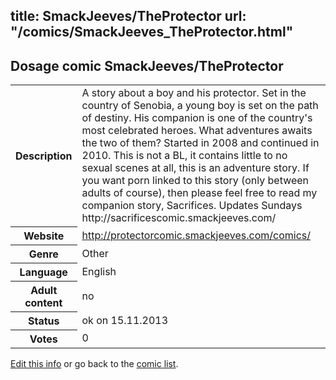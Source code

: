 title: SmackJeeves/TheProtector
url: "/comics/SmackJeeves_TheProtector.html"
---
Dosage comic SmackJeeves/TheProtector
-----------------------------------------

<p id="msg"></p>
<script type="text/javascript">
if (window.location.search === '?edit_info_mail=sent_ok') {
  var elem = document.getElementById("msg");
  elem.innerHTML = 'Edited information sucessfully sent for review, which is usually done daily. Thanks!';
  elem.className = 'ok';
}
</script>
<table class="comicinfo">
<tr>
<th>Description</th><td>A story about a boy and his protector. Set in the country of Senobia, a young boy is set on the path of destiny. His companion is one of the country's most celebrated heroes. What adventures awaits the two of them? Started in 2008 and continued in 2010. This is not a BL, it contains little to no sexual scenes at all, this is an adventure story. If you want porn linked to this story (only between adults of course), then please feel free to read my companion story, Sacrifices. Updates Sundays http://sacrificescomic.smackjeeves.com/</td>
</tr>
<tr>
<th>Website</th><td><a href="http://protectorcomic.smackjeeves.com/comics/">http://protectorcomic.smackjeeves.com/comics/</a></td>
</tr>
<tr>
<th>Genre</th><td>Other</td>
</tr>
<tr>
<th>Language</th><td>English</td>
</tr>
<tr>
<th>Adult content</th><td>no</td>
</tr>
<tr>
<th>Status</th><td>ok on 15.11.2013</td>
</tr>
<tr>
<th>Votes</th><td>0</td>
</tr>
</table>

[Edit this info](SmackJeeves_TheProtector_edit.html) or go back to the [comic list](../comic-index.html).
